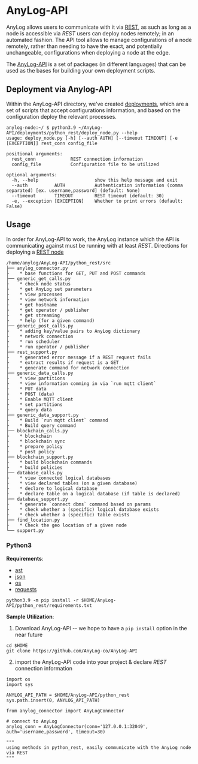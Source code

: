 # AnyLog-API

AnyLog allows users to communicate with it via [REST](using%20rest.md), as such as long as a node is accessible via 
_REST_ users can deploy nodes remotely; in an automated fashion. The API tool allows to manage configurations of a node 
remotely, rather than needing to have the exact, and potentially unchangeable, configurations when deploying a node at 
the edge.

The [AnyLog-API](https://github.com/AnyLog-co/AnyLog-API) is a set of packages (in different languages) that can be used
as the bases for building your own deployment scripts. 

## Deployment via Anylog-API
Within the AnyLog-API directory, we've created [deployments](https://github.com/AnyLog-co/AnyLog-API/tree/main/deployments), 
which are a set of scripts that accept configurations information, and based on the configuration deploy the relevant
processes. 

```shell
anylog-node:~/ $ python3.9 ~/AnyLog-API/deployments/python_rest/deploy_node.py --help
usage: deploy_node.py [-h] [--auth AUTH] [--timeout TIMEOUT] [-e [EXCEPTION]] rest_conn config_file

positional arguments:
  rest_conn             REST connection information
  config_file           Configuration file to be utilized

optional arguments:
  -h, --help                     show this help message and exit
  --auth          AUTH           Authentication information (comma separated) [ex. username,password] (default: None)
  --timeout       TIMEOUT        REST timeout (default: 30)
  -e, --exception [EXCEPTION]    Whether to print errors (default: False)
```


## Usage
In order for AnyLog-API to work, the AnyLog instance which the API is communicating against must be running with at least
_REST_. Directions for deploying a [REST node](deployments/Docker/rest_node.md)

```shell
/home/anylog/AnyLog-API/python_rest/src
├── anylog_connector.py 
├    * base functions for GET, PUT and POST commands
├── generic_get_calls.py
├    * check node status 
├    * get AnyLog set parameters
├    * view processes
├    * view network information 
├    * get hostname 
├    * get operator / publisher 
├    * get streaming 
├    * help (for a given command) 
├── generic_post_calls.py
├    * adding key/value pairs to AnyLog dictionary
├    * network connection
├    * run scheduler 
├    * run operator / publisher
├── rest_support.py
├    * generated error message if a REST request fails 
├    * extract results if request is a GET 
├    * generate command for network connection
├── generic_data_calls.py
├    * view partitions
├    * view information comming in via `run mqtt client`
├    * PUT data 
├    * POST (data)
├    * Enable MQTT client 
├    * set partitions
├    * query data  
├── generic_data_support.py
├    * Build `run mqtt client` command
├    * Build query command 
├── blockchain_calls.py
├    * blockchain   
├    * blockchain sync
├    * prepare policy 
├    * post policy
├── blockchain_support.py
├    * build blockchain commands   
├    * build policies 
├── database_calls.py
├    * view connected logical databases
├    * view declared tables (on a given database)
├    * declare to logical database 
├    * declare table on a logical database (if table is declared)
├── database_support.py
├    * generate `connect dbms` command based on params 
├    * check whether a (specific) logical database exists 
├    * check whether a (specific) table exists  
├── find_location.py
├    * Check the geo location of a given node
└── support.py

```

### Python3
**Requirements**: 
* [ast](https://docs.python.org/3/library/ast.html)
* [json](https://docs.python.org/3/library/json.html?highlight=json#module-json)
* [os](https://docs.python.org/3/library/os.html?highlight=os#module-os)
* [requests](https://pypi.org/project/requests/)

```shell
python3.9 -m pip install -r $HOME/AnyLog-API/python_rest/requirements.txt
```
 
**Sample Utilization**: 
1. Download AnyLog-API -- we hope to have a `pip install` option in the near future 
```shell
cd $HOME
git clone https://github.com/AnyLog-co/AnyLog-API
```

2. import the AnyLog-API code into your project & declare _REST_ connection information
```pyhon
import os
import sys

ANYLOG_API_PATH = $HOME/AnyLog-API/python_rest 
sys.path.insert(0, ANYLOG_API_PATH)

from anylog_connector import AnyLogConnector

# connect to AnyLog 
anylog_conn = AnyLogConnector(conn='127.0.0.1:32049', auth='username,password', timeout=30)

"""
using methods in python_rest, easily communicate with the AnyLog node via REST 
"""
```

